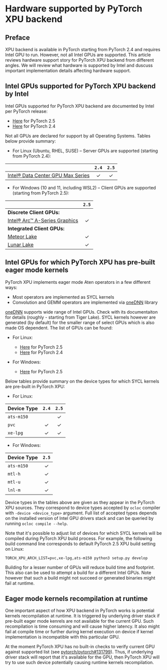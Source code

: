 # Hardware supported by PyTorch XPU backend

## Preface

XPU backend is available in PyTorch starting from PyTorch 2.4 and requires Intel GPU to run. However, not all Intel GPUs are supported. This article reviews hardware support story for PyTorch XPU backend from different angles. We will review what hardware is supported by Intel and duscuss important implementation details affecting hardware support.

## Intel GPUs supported for PyTorch XPU backend by Intel

Intel GPUs supported for PyTorch XPU backend are documented by Intel per PyTorch release:

* [Here][prereq-2.5] for PyTorch 2.5
* [Here][prereq-2.4] for PyTorch 2.4

Not all GPUs are declared for support by all Operating Systems. Tables below provide summary:

* For Linux (Ubuntu, RHEL, SUSE) – Server GPUs are supported (starting from PyTorch 2.4):

|                                     | `2.4`      | `2.5`      |
| ----------------------------------- | :--------: | :--------: |
| [Intel® Data Center GPU Max Series] | &#x2713;   | &#x2713;   |

* For Windows (10 and 11, including WSL2) – Client GPUs are supported (starting from PyTorch 2.5):

|                                     | `2.5`      |
| ----------------------------------- | :--------: |
| **Discrete Client GPUs:**           |            |
| [Intel® Arc™ A-Series Graphics]     | &#x2713;   |
| **Integrated Client GPUs:**         |            |
| [Meteor Lake]                       | &#x2713;   |
| [Lunar Lake]                        | &#x2713;   |

## Intel GPUs for which PyTorch XPU has pre-built eager mode kernels

PyTorch XPU implements eager mode Aten operators in a few different ways:

* Most operators are implemented as SYCL kernels
* Convolution and GEMM operators are implemented via [oneDNN] library

[oneDNN] supports wide range of Intel GPUs. Check with its documentaiton for details (roughly - starting from Tiger Lake). SYCL kernels however are generated (by default) for the smaller range of select GPUs which is also made OS dependent. The list of GPUs can be found:

* For Linux:

  * [Here](https://github.com/intel/torch-xpu-ops/blob/7e3d00acea9f0d3728048a5b2743de20d55c64ba/cmake/BuildFlags.cmake#L122) for PyTorch 2.5
  * [Here](https://github.com/intel/torch-xpu-ops/blob/97d692eb8c4b3afab17700a2fd918adcea0cba45/cmake/BuildFlags.cmake#L71) for PyTorch 2.4

* For Windows:

  * [Here](https://github.com/intel/torch-xpu-ops/blob/7e3d00acea9f0d3728048a5b2743de20d55c64ba/cmake/BuildFlags.cmake#L120) for PyTorch 2.5

Below tables provide summary on the device types for which SYCL kernels are pre-built in PyTorch XPU:

* For Linux:

| Device Type   | `2.4`      | `2.5`      |
| ------------- | :--------: | :--------: |
| `ats-m150`    |            | &#x2713;   |
| `pvc`         | &#x2713;   | &#x2713;   |
| `xe-lpg`      | &#x2713;   | &#x2713;   |

* For Windows:

| Device Type   | `2.5`      |
| ------------- | :--------: |
| `ats-m150`    | &#x2713;   |
| `mtl-h`       | &#x2713;   |
| `mtl-u`       | &#x2713;   |
| `lnl-m`       | &#x2713;   |

Device types in the tables above are given as they appear in the PyTorch XPU sources. They correspond to device types accepted by `ocloc` compiler with `-device <device_type>` argument. Full list of accepted types depends on the installed version of Intel GPU drivers stack and can be queried by running `ocloc compile --help`.

Note that it's possible to adjust list of devices for which SYCL kernels will be compiled during PyTorch XPU build process. For example, the following build command line corresponds to default PyTorch 2.5 XPU build setting on Linux:
```
TORCH_XPU_ARCH_LIST=pvc,xe-lpg,ats-m150 python3 setup.py develop
```

Building for a lesser number of GPUs will reduce build time and footprint. This also can be used to attempt a build for a different Intel GPUs. Note however that such a build might not succeed or generated binaries might fail at runtime.

## Eager mode kernels recompilation at runtime

One important aspect of how XPU backend in PyTorch works is potential kernels recompilation at runtime. It is triggered by underlying driver stack if pre-built eager mode kenrels are not available for the current GPU. Such recompilation is time consuming and will cause higher latency. It also might fail at compile time or further during kernel execution on device if kernel implementation is incompatible with this particular GPU.

At the moment PyTorch XPU has no built-in checks to verify current GPU against supported list (see [pytorch/pytorch#131799]). Thus, if underlying driver stack will report that it's available for the GPU, then PyTorch XPU will try to use such device potentially causing runtime kernels recompilation.

[prereq-2.5]: https://www.intel.com/content/www/us/en/developer/articles/tool/pytorch-prerequisites-for-intel-gpu/2-5.html
[prereq-2.4]: https://www.intel.com/content/www/us/en/developer/articles/tool/pytorch-prerequisites-for-intel-gpu/2-4.html

[Intel® Arc™ A-Series Graphics]: https://ark.intel.com/content/www/us/en/ark/products/series/227957/intel-arc-a-series-graphics.html
[Intel® Data Center GPU Flex Series]: https://ark.intel.com/content/www/us/en/ark/products/series/230021/intel-data-center-gpu-flex-series.html
[Intel® Data Center GPU Max Series]: https://ark.intel.com/content/www/us/en/ark/products/series/232874/intel-data-center-gpu-max-series.html

[Lunar Lake]: https://ark.intel.com/content/www/us/en/ark/products/codename/213792/products-formerly-lunar-lake.html
[Meteor Lake]: https://ark.intel.com/content/www/us/en/ark/products/codename/90353/products-formerly-meteor-lake.html

[oneDNN]: https://github.com/oneapi-src/oneDNN

[pytorch/pytorch#131799]: https://github.com/pytorch/pytorch/issues/131799
